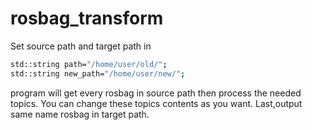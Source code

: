 # rosbag_transform
Set source path and target path in 
```sh
std::string path="/home/user/old/";
std::string new_path="/home/user/new/";
```
program will get every rosbag in source path then process the needed topics. 
You can change these topics contents as you want.
Last,output same name rosbag in target path.
